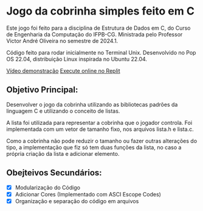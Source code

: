 # Jogo da cobrinha simples feito em C

Este jogo foi feito para a disciplina de Estrutura de Dados em C, do Curso de Engenharia da Computação do IFPB-CG. 
Ministrada pelo Professor Victor André Oliveira no semestre de 2024.1.

Código feito para rodar inicialmente no Terminal Unix. Desenvolvido no Pop OS 22.04, distribuição Linux inspirada no Ubuntu 22.04.

[Vídeo demonstração](https://youtu.be/kCtWzqUX-U0?si=wc-IpQ0fwnOvhf0Y)
[Execute online no Replit](https://replit.com/@Williamdesousa/jogo-da-cobrinha)

## Objetivo Principal:
Desenvolver o jogo da cobrinha utilizando as bibliotecas padrões da linguagem C e utilizando o conceito de listas. 

A lista foi utilizada para representar a cobrinha que o jogador controla. Foi implementada com um vetor de tamanho fixo, nos arquivos lista.h e lista.c.

Como a cobrinha não pode reduzir o tamanho ou fazer outras alterações do tipo, a implementação que fiz só tem duas funções da lista, no caso a própria criação da lista e adicionar elemento.

## Obejteivos Secundários:
- [x] Modularização do Código
- [x] Adicionar Cores (Implementado com ASCI Escope Codes)
- [x] Organização e separação do código em arquivos
